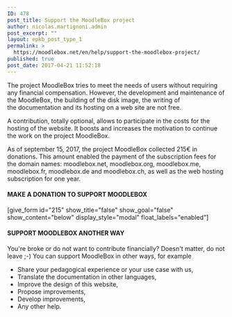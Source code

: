 ```yaml
---
ID: 478
post_title: Support the MoodleBox project
author: nicolas.martignoni.admin
post_excerpt: ""
layout: epkb_post_type_1
permalink: >
  https://moodlebox.net/en/help/support-the-moodlebox-project/
published: true
post_date: 2017-04-21 11:52:18
---
```

The project MoodleBox tries to meet the needs of users without requiring any financial compensation. However, the development and maintenance of the MoodleBox, the building of the disk image, the writing of the documentation and its hosting on a web site are not free.

A contribution, totally optional, allows to participate in the costs for the hosting of the website. It boosts and increases the motivation to continue the work on the project MoodleBox.

As of september 15, 2017, the project MoodleBox collected 215€ in donations. This amount enabled the payment of the subscription fees for the domain names: moodlebox.net, moodlebox.org, moodlebox.me, moodlebox.fr, moodlebox.de and moodlebox.ch, as well as the web hosting subscription for one year.
<h4>MAKE A DONATION TO SUPPORT MOODLEBOX</h4>
[give_form id="215" show_title="false" show_goal="false" show_content="below" display_style="modal" float_labels="enabled"]
<h4>SUPPORT MOODLEBOX ANOTHER WAY</h4>
You're broke or do not want to contribute financially? Doesn't matter, do not leave ;-) You can support MoodleBox in other ways, for example
<ul>
 	<li>Share your pedagogical experience or your use case with us,</li>
 	<li>Translate the documentation in other languages,</li>
 	<li>Improve the design of this website,</li>
 	<li>Propose improvements,</li>
 	<li>Develop improvements,</li>
 	<li>Any other help.</li>
</ul>